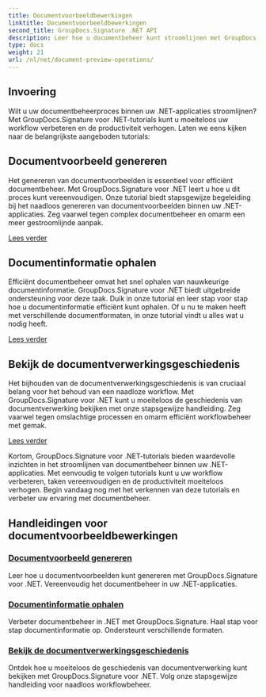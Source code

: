 ```yaml
---
title: Documentvoorbeeldbewerkingen
linktitle: Documentvoorbeeldbewerkingen
second_title: GroupDocs.Signature .NET API
description: Leer hoe u documentbeheer kunt stroomlijnen met GroupDocs.Signature voor .NET-tutorials. Vereenvoudig taken, verbeter de workflow en verhoog moeiteloos de productiviteit.
type: docs
weight: 21
url: /nl/net/document-preview-operations/
---
```

## Invoering

Wilt u uw documentbeheerproces binnen uw .NET-applicaties stroomlijnen? Met GroupDocs.Signature voor .NET-tutorials kunt u moeiteloos uw workflow verbeteren en de productiviteit verhogen. Laten we eens kijken naar de belangrijkste aangeboden tutorials:

## Documentvoorbeeld genereren

Het genereren van documentvoorbeelden is essentieel voor efficiënt documentbeheer. Met GroupDocs.Signature voor .NET leert u hoe u dit proces kunt vereenvoudigen. Onze tutorial biedt stapsgewijze begeleiding bij het naadloos genereren van documentvoorbeelden binnen uw .NET-applicaties. Zeg vaarwel tegen complex documentbeheer en omarm een meer gestroomlijnde aanpak.

[Lees verder](./generate-document-preview/)

## Documentinformatie ophalen

Efficiënt documentbeheer omvat het snel ophalen van nauwkeurige documentinformatie. GroupDocs.Signature voor .NET biedt uitgebreide ondersteuning voor deze taak. Duik in onze tutorial en leer stap voor stap hoe u documentinformatie efficiënt kunt ophalen. Of u nu te maken heeft met verschillende documentformaten, in onze tutorial vindt u alles wat u nodig heeft.

[Lees verder](./retrieve-document-information/)

## Bekijk de documentverwerkingsgeschiedenis

Het bijhouden van de documentverwerkingsgeschiedenis is van cruciaal belang voor het behoud van een naadloze workflow. Met GroupDocs.Signature voor .NET kunt u moeiteloos de geschiedenis van documentverwerking bekijken met onze stapsgewijze handleiding. Zeg vaarwel tegen omslachtige processen en omarm efficiënt workflowbeheer met gemak.

[Lees verder](./view-document-processing-history/)

Kortom, GroupDocs.Signature voor .NET-tutorials bieden waardevolle inzichten in het stroomlijnen van documentbeheer binnen uw .NET-applicaties. Met eenvoudig te volgen tutorials kunt u uw workflow verbeteren, taken vereenvoudigen en de productiviteit moeiteloos verhogen. Begin vandaag nog met het verkennen van deze tutorials en verbeter uw ervaring met documentbeheer.
## Handleidingen voor documentvoorbeeldbewerkingen
### [Documentvoorbeeld genereren](./generate-document-preview/)
Leer hoe u documentvoorbeelden kunt genereren met GroupDocs.Signature voor .NET. Vereenvoudig het documentbeheer in uw .NET-applicaties.
### [Documentinformatie ophalen](./retrieve-document-information/)
Verbeter documentbeheer in .NET met GroupDocs.Signature. Haal stap voor stap documentinformatie op. Ondersteunt verschillende formaten.
### [Bekijk de documentverwerkingsgeschiedenis](./view-document-processing-history/)
Ontdek hoe u moeiteloos de geschiedenis van documentverwerking kunt bekijken met GroupDocs.Signature voor .NET. Volg onze stapsgewijze handleiding voor naadloos workflowbeheer.